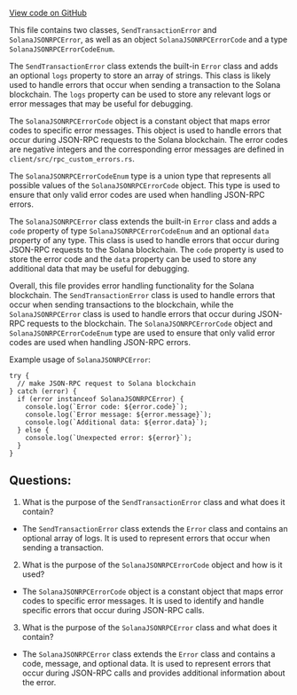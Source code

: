 [View code on GitHub](https://github.com/solana-labs/solana-web3.js/blob/master/packages/library-legacy/src/errors.ts)

This file contains two classes, `SendTransactionError` and `SolanaJSONRPCError`, as well as an object `SolanaJSONRPCErrorCode` and a type `SolanaJSONRPCErrorCodeEnum`. 

The `SendTransactionError` class extends the built-in `Error` class and adds an optional `logs` property to store an array of strings. This class is likely used to handle errors that occur when sending a transaction to the Solana blockchain. The `logs` property can be used to store any relevant logs or error messages that may be useful for debugging.

The `SolanaJSONRPCErrorCode` object is a constant object that maps error codes to specific error messages. This object is used to handle errors that occur during JSON-RPC requests to the Solana blockchain. The error codes are negative integers and the corresponding error messages are defined in `client/src/rpc_custom_errors.rs`. 

The `SolanaJSONRPCErrorCodeEnum` type is a union type that represents all possible values of the `SolanaJSONRPCErrorCode` object. This type is used to ensure that only valid error codes are used when handling JSON-RPC errors.

The `SolanaJSONRPCError` class extends the built-in `Error` class and adds a `code` property of type `SolanaJSONRPCErrorCodeEnum` and an optional `data` property of any type. This class is used to handle errors that occur during JSON-RPC requests to the Solana blockchain. The `code` property is used to store the error code and the `data` property can be used to store any additional data that may be useful for debugging. 

Overall, this file provides error handling functionality for the Solana blockchain. The `SendTransactionError` class is used to handle errors that occur when sending transactions to the blockchain, while the `SolanaJSONRPCError` class is used to handle errors that occur during JSON-RPC requests to the blockchain. The `SolanaJSONRPCErrorCode` object and `SolanaJSONRPCErrorCodeEnum` type are used to ensure that only valid error codes are used when handling JSON-RPC errors. 

Example usage of `SolanaJSONRPCError`:

```
try {
  // make JSON-RPC request to Solana blockchain
} catch (error) {
  if (error instanceof SolanaJSONRPCError) {
    console.log(`Error code: ${error.code}`);
    console.log(`Error message: ${error.message}`);
    console.log(`Additional data: ${error.data}`);
  } else {
    console.log(`Unexpected error: ${error}`);
  }
}
```
## Questions: 
 1. What is the purpose of the `SendTransactionError` class and what does it contain?
- The `SendTransactionError` class extends the `Error` class and contains an optional array of logs. It is used to represent errors that occur when sending a transaction.

2. What is the purpose of the `SolanaJSONRPCErrorCode` object and how is it used?
- The `SolanaJSONRPCErrorCode` object is a constant object that maps error codes to specific error messages. It is used to identify and handle specific errors that occur during JSON-RPC calls.

3. What is the purpose of the `SolanaJSONRPCError` class and what does it contain?
- The `SolanaJSONRPCError` class extends the `Error` class and contains a code, message, and optional data. It is used to represent errors that occur during JSON-RPC calls and provides additional information about the error.